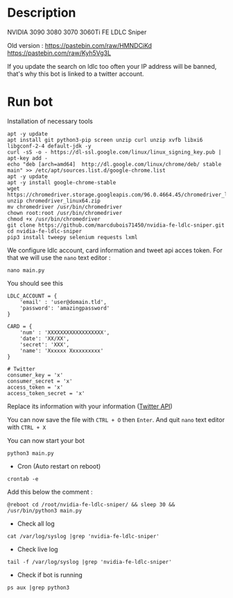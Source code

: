 # Description

NVIDIA 3090 3080 3070 3060Ti FE LDLC Sniper

Old version : https://pastebin.com/raw/HMNDCiKd https://pastebin.com/raw/Kyh5Vg3L

If you update the search on ldlc too often your IP address will be banned, that's why this bot is linked to a twitter account.

# Run bot

Installation of necessary tools
```
apt -y update
apt install git python3-pip screen unzip curl unzip xvfb libxi6 libgconf-2-4 default-jdk -y
curl -sS -o - https://dl-ssl.google.com/linux/linux_signing_key.pub | apt-key add -
echo "deb [arch=amd64]  http://dl.google.com/linux/chrome/deb/ stable main" >> /etc/apt/sources.list.d/google-chrome.list
apt -y update
apt -y install google-chrome-stable
wget https://chromedriver.storage.googleapis.com/96.0.4664.45/chromedriver_linux64.zip
unzip chromedriver_linux64.zip
mv chromedriver /usr/bin/chromedriver
chown root:root /usr/bin/chromedriver
chmod +x /usr/bin/chromedriver
git clone https://github.com/marcdubois71450/nvidia-fe-ldlc-sniper.git
cd nvidia-fe-ldlc-sniper
pip3 install tweepy selenium requests lxml
```
We configure ldlc account, card information and tweet api acces token. For that we will use the `nano` text editor :
```
nano main.py
```
You should see this
```
LDLC_ACCOUNT = {
    'email' : 'user@domain.tld',
    'password': 'amazingpassword'
}

CARD = {
    'num' : 'XXXXXXXXXXXXXXXXXX',
    'date': 'XX/XX',
    'secret': 'XXX',
    'name': 'Xxxxxx Xxxxxxxxxx'
}

# Twitter
consumer_key = 'x'
consumer_secret = 'x'
access_token = 'x'
access_token_secret = 'x'
```
Replace its information with your information ([Twitter API](https://developer.twitter.com/en/portal/projects-and-apps))

You can now save the file with `CTRL + O` then `Enter`. And quit `nano` text editor with `CTRL + X`

You can now start your bot
```
python3 main.py
```

- Cron (Auto restart on reboot)
```
crontab -e
```
Add this below the comment :
```
@reboot cd /root/nvidia-fe-ldlc-sniper/ && sleep 30 && /usr/bin/python3 main.py
```

- Check all log
```
cat /var/log/syslog |grep 'nvidia-fe-ldlc-sniper'
```

- Check live log
```
tail -f /var/log/syslog |grep 'nvidia-fe-ldlc-sniper'
```

- Check if bot is running 
```
ps aux |grep python3
```
